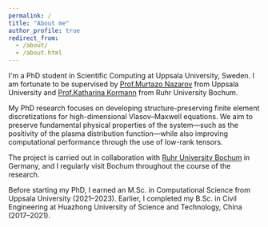 ```yaml
---
permalink: /
title: "About me"
author_profile: true
redirect_from: 
  - /about/
  - /about.html
---
```


I'm a PhD student in Scientific Computing at Uppsala University, Sweden. I am fortunate to be supervised by [Prof.Murtazo Nazarov](https://www.uu.se/kontakt-och-organisation/personal?query=N14-1561) from Uppsala University and [Prof.Katharina Kormann](https://math.ruhr-uni-bochum.de/en/faculty/professorships/numerics/kormann-group/team/prof-dr-katharina-kormann/) from Ruhr University Bo­chum.

My PhD research focuses on developing structure-preserving finite element discretizations for high-dimensional Vlasov–Maxwell equations. We aim to preserve fundamental physical properties of the system—such as the positivity of the plasma distribution function—while also improving computational performance through the use of low-rank tensors.

The project is carried out in collaboration with [Ruhr University Bochum](https://www.ruhr-uni-bochum.de/en) in Germany, and I regularly visit Bochum throughout the course of the research.

Before starting my PhD, I earned an M.Sc. in Computational Science from Uppsala University (2021–2023). Earlier, I completed my B.Sc. in Civil Engineering at Huazhong University of Science and Technology, China (2017–2021).

